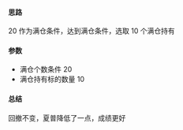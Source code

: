 #### 思路

20 作为满仓条件，达到满仓条件，选取 10 个满仓持有

#### 参数

* 满仓个数条件 20
* 满仓持有标的数量 10

#### 总结

回撤不变，夏普降低了一点，成绩更好

